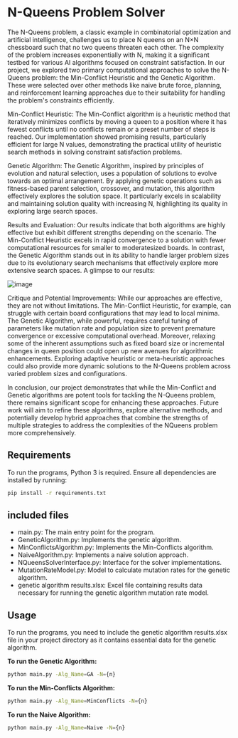 # N-Queens Problem Solver

The N-Queens problem, a classic example in combinatorial optimization and artificial intelligence, challenges us to place N queens on an N×N chessboard such that no two
queens threaten each other. The complexity of the problem increases exponentially with N, making it a significant testbed for various AI algorithms focused on constraint satisfaction.
In our project, we explored two primary computational approaches to solve the N-Queens problem: the Min-Conflict Heuristic and the Genetic Algorithm. These were selected over other methods like naive brute force, planning, and reinforcement learning approaches due to their suitability for handling the problem's constraints efficiently.

Min-Conflict Heuristic:
The Min-Conflict algorithm is a heuristic method that iteratively minimizes conflicts
by moving a queen to a position where it has fewest conflicts until no conflicts remain
or a preset number of steps is reached. Our implementation showed promising results,
particularly efficient for large N values, demonstrating the practical utility of heuristic
search methods in solving constraint satisfaction problems.

Genetic Algorithm:
The Genetic Algorithm, inspired by principles of evolution and natural selection, uses a population of solutions to evolve towards an optimal arrangement. By applying
genetic operations such as fitness-based parent selection, crossover, and mutation, this algorithm effectively explores the solution space. It particularly excels in scalability
and maintaining solution quality with increasing N, highlighting its quality in exploring large search spaces.

Results and Evaluation:
Our results indicate that both algorithms are highly effective but exhibit different strengths depending on the scenario. The Min-Conflict Heuristic excels in rapid
convergence to a solution with fewer computational resources for smaller to moderatesized boards. In contrast, the Genetic Algorithm stands out in its ability to handle
larger problem sizes due to its evolutionary search mechanisms that effectively explore more extensive search spaces. A glimpse to our results: 


![image](https://github.com/user-attachments/assets/66544cb4-391c-4a32-bc17-46b8081a5d49)


Critique and Potential Improvements:
While our approaches are effective, they are not without limitations. The Min-Conflict Heuristic, for example, can struggle with certain board configurations that may lead to
local minima. The Genetic Algorithm, while powerful, requires careful tuning of parameters like mutation rate and population size to prevent premature convergence
or excessive computational overhead. Moreover, relaxing some of the inherent assumptions such as fixed board size or
incremental changes in queen position could open up new avenues for algorithmic enhancements. Exploring adaptive heuristic or meta-heuristic approaches could also
provide more dynamic solutions to the N-Queens problem across varied problem sizes and configurations.

In conclusion, our project demonstrates that while the Min-Conflict and Genetic algorithms are potent tools for tackling the N-Queens problem, there remains
significant scope for enhancing these approaches. Future work will aim to refine these algorithms, explore alternative methods, and potentially develop hybrid approaches
that combine the strengths of multiple strategies to address the complexities of the NQueens problem more comprehensively.





## Requirements

To run the programs, Python 3 is required. Ensure all dependencies are installed by running:

```bash
pip install -r requirements.txt
```

## included files

- main.py: The main entry point for the program.
- GeneticAlgorithm.py: Implements the genetic algorithm.
- MinConflictsAlgorithm.py: Implements the Min-Conflicts algorithm.
- NaiveAlgorithm.py: Implements a naive solution approach.
- NQueensSolverInterface.py: Interface for the solver implementations.
- MutationRateModel.py: Model to calculate mutation rates for the genetic algorithm.
- genetic algorithm results.xlsx: Excel file containing results data necessary for running the genetic algorithm
  mutation rate model.

## Usage

To run the programs, you need to include the genetic algorithm results.xlsx file in your project directory as it
contains essential data for the genetic algorithm.

**To run the Genetic Algorithm:**

```bash
python main.py -Alg_Name=GA -N={n}
```

**To run the Min-Conflicts Algorithm:**

```bash
python main.py -Alg_Name=MinConflicts -N={n}
```

**To run the Naive Algorithm:**

```bash
python main.py -Alg_Name=Naive -N={n}
```
